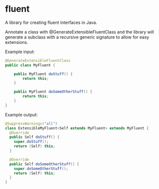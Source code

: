 # fluent
A library for creating fluent interfaces in Java.

Annotate a class with @GenerateExtensibleFluentClass and the library will generate a subclass with a recursive generic signature to allow for easy extensions.

Example input:

```java
@GenerateExtensibleFluentClass
public class MyFluent {

    public MyFluent doStuff() {
        return this;
    }

    public MyFluent doSomeOtherStuff() { 
        return this;
    }
}
```

Example output:
```java
@SuppressWarnings("all")
class ExtensibleMyFluent<Self extends MyFluent> extends MyFluent {
  @Override
  public Self doStuff() {
    super.doStuff();
    return (Self) this;
  }

  @Override
  public Self doSomeOtherStuff() {
    super.doSomeOtherStuff();
    return (Self) this;
  }
}
```

